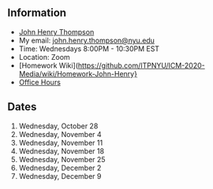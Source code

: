 ## Information

- [John Henry Thompson](http://johnhenrythompson.com)
- My email: john.henry.thompson@nyu.edu
- Time: Wednesdays 8:00PM - 10:30PM EST
- Location: Zoom
- [Homework Wiki](https://github.com/ITPNYU/ICM-2020-Media/wiki/Homework-John-Henry}
- [Office Hours](https://calendar.google.com/calendar/u/0/selfsched?sstoken=UU9jUThoemdoTVY1fGRlZmF1bHR8ODQ5NDZhM2JjY2ZmMDMzMmI3Nzc3MTk1Yjk2NTY2M2Y)

## Dates

1. Wednesday, October 28
2. Wednesday, November 4
3. Wednesday, November 11
4. Wednesday, November 18
5. Wednesday, November 25
6. Wednesday, December 2
7. Wednesday, December 9
